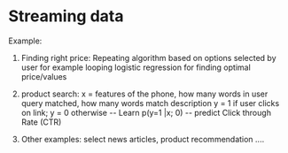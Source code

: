
# Streaming data

Example:
1. Finding right price:
Repeating algorithm based on options selected by user for example looping logistic regression for finding optimal price/values

2. product search:
x = features of the phone, how many words in user query matched, how many words match description 
y = 1 if user clicks on link; y = 0 otherwise
-- Learn p(y=1 |x; 0)
-- predict Click through Rate (CTR)

3. Other examples: select news articles, product recommendation ....
